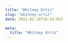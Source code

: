 ```yaml
---
title: "Whitney Ortiz"
slug: "whitney-ortiz"
date: 2021-02-15T16:24:01Z

meta:
  title: "Whitney Ortiz"
---
```


